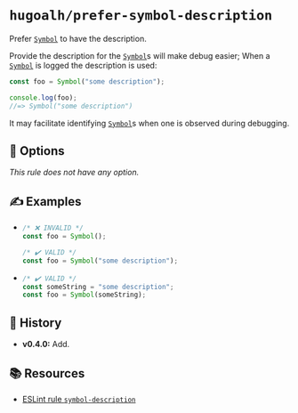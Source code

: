 # `hugoalh/prefer-symbol-description`

Prefer [`Symbol`][ecmascript-symbol] to have the description.

Provide the description for the [`Symbol`][ecmascript-symbol]s will make debug easier; When a [`Symbol`][ecmascript-symbol] is logged the description is used:

```ts
const foo = Symbol("some description");

console.log(foo);
//=> Symbol("some description")
```

It may facilitate identifying [`Symbol`][ecmascript-symbol]s when one is observed during debugging.

## 🔧 Options

*This rule does not have any option.*

## ✍️ Examples

- ```ts
  /* ❌ INVALID */
  const foo = Symbol();

  /* ✔️ VALID */
  const foo = Symbol("some description");
  ```
- ```ts
  /* ✔️ VALID */
  const someString = "some description";
  const foo = Symbol(someString);
  ```

## 📜 History

- **v0.4.0:** Add.

## 📚 Resources

- [ESLint rule `symbol-description`](https://eslint.org/docs/latest/rules/symbol-description)

[ecmascript-symbol]: https://developer.mozilla.org/en-US/docs/Web/JavaScript/Reference/Global_Objects/Symbol/Symbol
